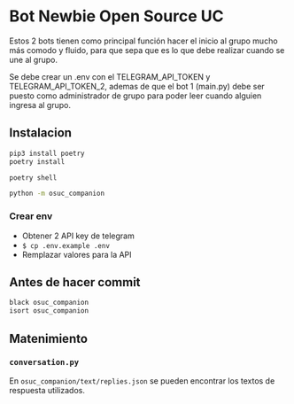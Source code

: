 # Bot Newbie Open Source UC

Estos 2 bots tienen como principal función hacer el inicio al grupo mucho más comodo y fluido, para que sepa que es lo que debe realizar cuando se une al grupo.

Se debe crear un .env con el TELEGRAM_API_TOKEN y TELEGRAM_API_TOKEN_2, ademas de que el bot 1 (main.py) debe ser puesto como administrador de grupo para poder leer cuando alguien ingresa al grupo.

## Instalacion

```bash
pip3 install poetry
poetry install

poetry shell

python -m osuc_companion
```

### Crear env

- Obtener 2 API key de telegram
- `$ cp .env.example .env`
- Remplazar valores para la API

## Antes de hacer commit

```bash
black osuc_companion
isort osuc_companion
```

## Matenimiento

### `conversation.py`

  En `osuc_companion/text/replies.json` se pueden encontrar los textos de respuesta utilizados.
